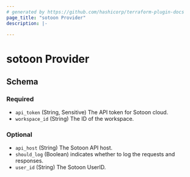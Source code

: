 ```yaml
---
# generated by https://github.com/hashicorp/terraform-plugin-docs
page_title: "sotoon Provider"
description: |-
  
---
```


# sotoon Provider





<!-- schema generated by tfplugindocs -->
## Schema

### Required

- `api_token` (String, Sensitive) The API token for Sotoon cloud.
- `workspace_id` (String) The ID of the workspace.

### Optional

- `api_host` (String) The Sotoon API host.
- `should_log` (Boolean) indicates whether to log the requests and responses.
- `user_id` (String) The Sotoon UserID.
